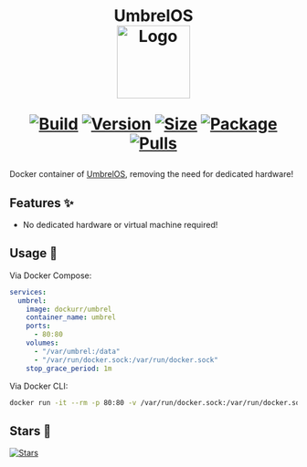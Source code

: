 <h1 align="center">UmbrelOS<br />
<div align="center">
<a href="https://github.com/dockur/umbrel"><img src="https://raw.githubusercontent.com/dockur/umbrel/master/.github/logo.png" title="Logo" style="max-width:100%;" width="128" /></a>
</div>
<div align="center">

[![Build]][build_url]
[![Version]][tag_url]
[![Size]][tag_url]
[![Package]][pkg_url]
[![Pulls]][hub_url]

</div></h1>

Docker container of [UmbrelOS](https://umbrel.com/), removing the need for dedicated hardware!

## Features ✨

* No dedicated hardware or virtual machine required!

## Usage  🐳

Via Docker Compose:

```yaml
services:
  umbrel:
    image: dockurr/umbrel
    container_name: umbrel
    ports:
      - 80:80
    volumes:
      - "/var/umbrel:/data"
      - "/var/run/docker.sock:/var/run/docker.sock"
    stop_grace_period: 1m
```

Via Docker CLI:

```bash
docker run -it --rm -p 80:80 -v /var/run/docker.sock:/var/run/docker.sock --stop-timeout 60 dockurr/umbrel
```

## Stars 🌟
[![Stars](https://starchart.cc/dockur/umbrel.svg?variant=adaptive)](https://starchart.cc/dockur/umbrel)

[build_url]: https://github.com/dockur/umbrel/
[hub_url]: https://hub.docker.com/r/dockurr/umbrel
[tag_url]: https://hub.docker.com/r/dockurr/umbrel/tags
[pkg_url]: https://github.com/dockur/umbrel/pkgs/container/umbrel

[Build]: https://github.com/dockur/umbrel/actions/workflows/build.yml/badge.svg
[Size]: https://img.shields.io/docker/image-size/dockurr/umbrel/latest?color=066da5&label=size
[Pulls]: https://img.shields.io/docker/pulls/dockurr/umbrel.svg?style=flat&label=pulls&logo=docker
[Version]: https://img.shields.io/docker/v/dockurr/umbrel/latest?arch=amd64&sort=semver&color=066da5
[Package]:https://img.shields.io/badge/dynamic/json?url=https%3A%2F%2Fipitio.github.io%2Fbackage%2Fdockur%2Fumbrel%2Fumbrel.json&query=%24.downloads&logo=github&style=flat&color=066da5&label=pulls
